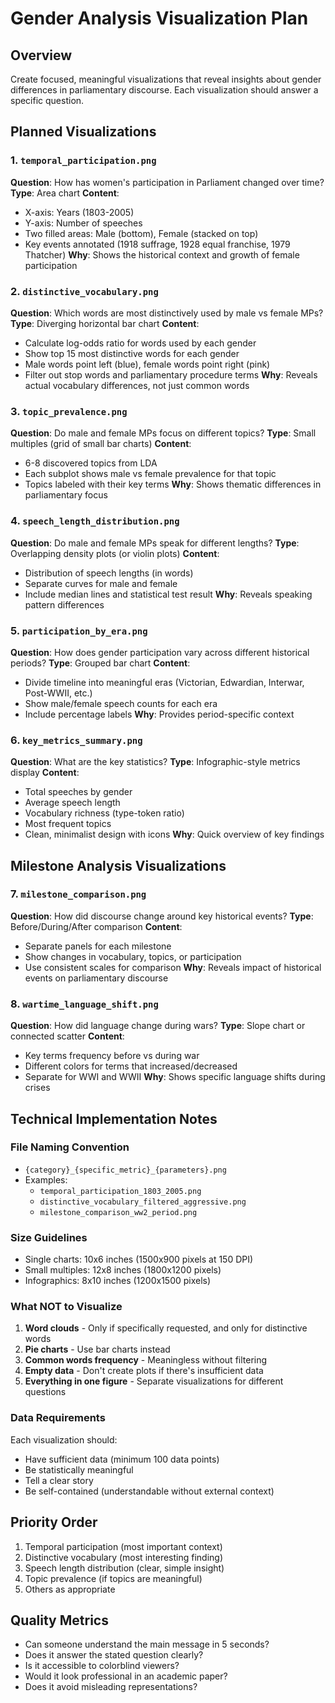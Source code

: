 # Gender Analysis Visualization Plan

## Overview
Create focused, meaningful visualizations that reveal insights about gender differences in parliamentary discourse. Each visualization should answer a specific question.

## Planned Visualizations

### 1. `temporal_participation.png`
**Question**: How has women's participation in Parliament changed over time?
**Type**: Area chart
**Content**:
- X-axis: Years (1803-2005)
- Y-axis: Number of speeches
- Two filled areas: Male (bottom), Female (stacked on top)
- Key events annotated (1918 suffrage, 1928 equal franchise, 1979 Thatcher)
**Why**: Shows the historical context and growth of female participation

### 2. `distinctive_vocabulary.png`
**Question**: Which words are most distinctively used by male vs female MPs?
**Type**: Diverging horizontal bar chart
**Content**:
- Calculate log-odds ratio for words used by each gender
- Show top 15 most distinctive words for each gender
- Male words point left (blue), female words point right (pink)
- Filter out stop words and parliamentary procedure terms
**Why**: Reveals actual vocabulary differences, not just common words

### 3. `topic_prevalence.png`
**Question**: Do male and female MPs focus on different topics?
**Type**: Small multiples (grid of small bar charts)
**Content**:
- 6-8 discovered topics from LDA
- Each subplot shows male vs female prevalence for that topic
- Topics labeled with their key terms
**Why**: Shows thematic differences in parliamentary focus

### 4. `speech_length_distribution.png`
**Question**: Do male and female MPs speak for different lengths?
**Type**: Overlapping density plots (or violin plots)
**Content**:
- Distribution of speech lengths (in words)
- Separate curves for male and female
- Include median lines and statistical test result
**Why**: Reveals speaking pattern differences

### 5. `participation_by_era.png`
**Question**: How does gender participation vary across different historical periods?
**Type**: Grouped bar chart
**Content**:
- Divide timeline into meaningful eras (Victorian, Edwardian, Interwar, Post-WWII, etc.)
- Show male/female speech counts for each era
- Include percentage labels
**Why**: Provides period-specific context

### 6. `key_metrics_summary.png`
**Question**: What are the key statistics?
**Type**: Infographic-style metrics display
**Content**:
- Total speeches by gender
- Average speech length
- Vocabulary richness (type-token ratio)
- Most frequent topics
- Clean, minimalist design with icons
**Why**: Quick overview of key findings

## Milestone Analysis Visualizations

### 7. `milestone_comparison.png`
**Question**: How did discourse change around key historical events?
**Type**: Before/During/After comparison
**Content**:
- Separate panels for each milestone
- Show changes in vocabulary, topics, or participation
- Use consistent scales for comparison
**Why**: Reveals impact of historical events on parliamentary discourse

### 8. `wartime_language_shift.png`
**Question**: How did language change during wars?
**Type**: Slope chart or connected scatter
**Content**:
- Key terms frequency before vs during war
- Different colors for terms that increased/decreased
- Separate for WWI and WWII
**Why**: Shows specific language shifts during crises

## Technical Implementation Notes

### File Naming Convention
- `{category}_{specific_metric}_{parameters}.png`
- Examples:
  - `temporal_participation_1803_2005.png`
  - `distinctive_vocabulary_filtered_aggressive.png`
  - `milestone_comparison_ww2_period.png`

### Size Guidelines
- Single charts: 10x6 inches (1500x900 pixels at 150 DPI)
- Small multiples: 12x8 inches (1800x1200 pixels)
- Infographics: 8x10 inches (1200x1500 pixels)

### What NOT to Visualize
1. **Word clouds** - Only if specifically requested, and only for distinctive words
2. **Pie charts** - Use bar charts instead
3. **Common words frequency** - Meaningless without filtering
4. **Empty data** - Don't create plots if there's insufficient data
5. **Everything in one figure** - Separate visualizations for different questions

### Data Requirements
Each visualization should:
- Have sufficient data (minimum 100 data points)
- Be statistically meaningful
- Tell a clear story
- Be self-contained (understandable without external context)

## Priority Order
1. Temporal participation (most important context)
2. Distinctive vocabulary (most interesting finding)
3. Speech length distribution (clear, simple insight)
4. Topic prevalence (if topics are meaningful)
5. Others as appropriate

## Quality Metrics
- Can someone understand the main message in 5 seconds?
- Does it answer the stated question clearly?
- Is it accessible to colorblind viewers?
- Would it look professional in an academic paper?
- Does it avoid misleading representations?